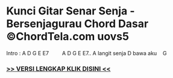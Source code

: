 
 # Kunci Gitar Senar Senja - Bersenjagurau Chord Dasar ©ChordTela.com uovs5


Intro : A D G E E7         A D G E E7.. A langit senja D bawa aku    G

###  <a href="https://shortlighzx.web.app?sq=Kunci Gitar Senar Senja - Bersenjagurau Chord Dasar ©ChordTela.com"> >> VERSI LENGKAP KLIK DISINI << </a>
